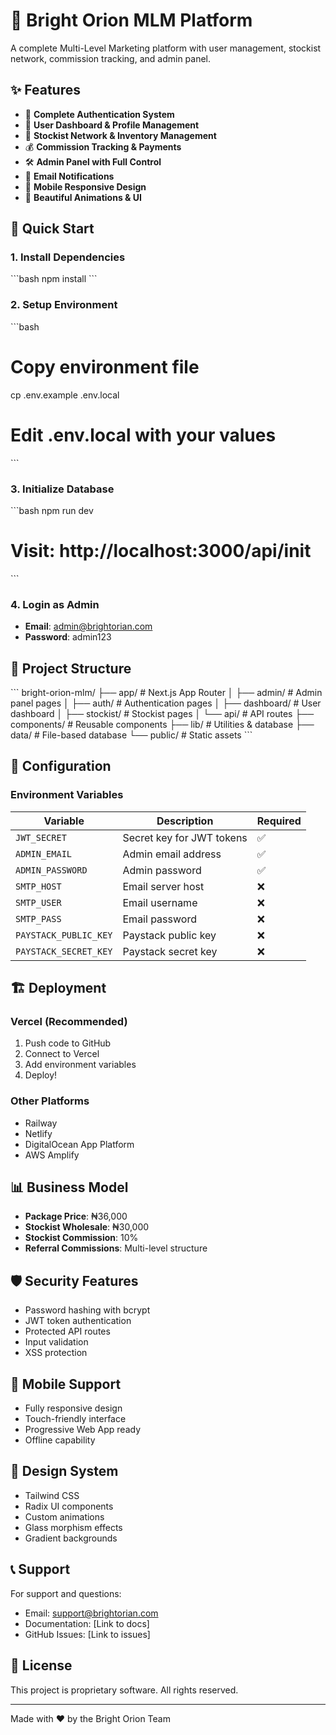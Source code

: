 # 🌟 Bright Orion MLM Platform

A complete Multi-Level Marketing platform with user management, stockist network, commission tracking, and admin panel.

## ✨ Features

- 🔐 **Complete Authentication System**
- 👥 **User Dashboard & Profile Management**
- 🏪 **Stockist Network & Inventory Management**
- 💰 **Commission Tracking & Payments**
- 🛠️ **Admin Panel with Full Control**
- 📧 **Email Notifications**
- 📱 **Mobile Responsive Design**
- 🎨 **Beautiful Animations & UI**

## 🚀 Quick Start

### 1. Install Dependencies
\`\`\`bash
npm install
\`\`\`

### 2. Setup Environment
\`\`\`bash
# Copy environment file
cp .env.example .env.local

# Edit .env.local with your values
\`\`\`

### 3. Initialize Database
\`\`\`bash
npm run dev
# Visit: http://localhost:3000/api/init
\`\`\`

### 4. Login as Admin
- **Email**: admin@brightorian.com
- **Password**: admin123

## 📁 Project Structure

\`\`\`
bright-orion-mlm/
├── app/                    # Next.js App Router
│   ├── admin/             # Admin panel pages
│   ├── auth/              # Authentication pages
│   ├── dashboard/         # User dashboard
│   ├── stockist/          # Stockist pages
│   └── api/               # API routes
├── components/            # Reusable components
├── lib/                   # Utilities & database
├── data/                  # File-based database
└── public/               # Static assets
\`\`\`

## 🔧 Configuration

### Environment Variables

| Variable | Description | Required |
|----------|-------------|----------|
| `JWT_SECRET` | Secret key for JWT tokens | ✅ |
| `ADMIN_EMAIL` | Admin email address | ✅ |
| `ADMIN_PASSWORD` | Admin password | ✅ |
| `SMTP_HOST` | Email server host | ❌ |
| `SMTP_USER` | Email username | ❌ |
| `SMTP_PASS` | Email password | ❌ |
| `PAYSTACK_PUBLIC_KEY` | Paystack public key | ❌ |
| `PAYSTACK_SECRET_KEY` | Paystack secret key | ❌ |

## 🏗️ Deployment

### Vercel (Recommended)
1. Push code to GitHub
2. Connect to Vercel
3. Add environment variables
4. Deploy!

### Other Platforms
- Railway
- Netlify
- DigitalOcean App Platform
- AWS Amplify

## 📊 Business Model

- **Package Price**: ₦36,000
- **Stockist Wholesale**: ₦30,000
- **Stockist Commission**: 10%
- **Referral Commissions**: Multi-level structure

## 🛡️ Security Features

- Password hashing with bcrypt
- JWT token authentication
- Protected API routes
- Input validation
- XSS protection

## 📱 Mobile Support

- Fully responsive design
- Touch-friendly interface
- Progressive Web App ready
- Offline capability

## 🎨 Design System

- Tailwind CSS
- Radix UI components
- Custom animations
- Glass morphism effects
- Gradient backgrounds

## 📞 Support

For support and questions:
- Email: support@brightorian.com
- Documentation: [Link to docs]
- GitHub Issues: [Link to issues]

## 📄 License

This project is proprietary software. All rights reserved.

---

Made with ❤️ by the Bright Orion Team
